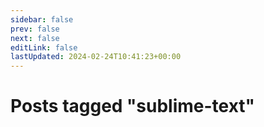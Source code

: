 ```yaml
---
sidebar: false
prev: false
next: false
editLink: false
lastUpdated: 2024-02-24T10:41:23+00:00
---
```


# Posts tagged "sublime-text"

<PostArchive tag="sublime-text" />
